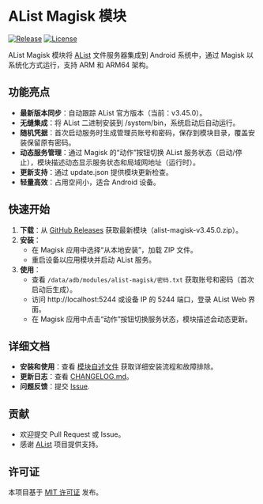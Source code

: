 # AList Magisk 模块

[![Release](https://img.shields.io/github/v/release/Alien-Et/Alist-Magisk)](https://github.com/Alien-Et/Alist-Magisk/releases)
[![License](https://img.shields.io/github/license/Alien-Et/Alist-Magisk)](https://github.com/Alien-Et/Alist-Magisk/blob/main/LICENSE)

AList Magisk 模块将 [AList](https://github.com/AlistGo/alist) 文件服务器集成到 Android 系统中，通过 Magisk 以系统化方式运行，支持 ARM 和 ARM64 架构。

## 功能亮点
- **最新版本同步**：自动跟踪 AList 官方版本（当前：v3.45.0）。
- **无缝集成**：将 AList 二进制安装到 /system/bin，系统启动后自动运行。
- **随机凭据**：首次启动服务时生成管理员账号和密码，保存到模块目录，覆盖安装保留原有密码。
- **动态服务管理**：通过 Magisk 的“动作”按钮切换 AList 服务状态（启动/停止），模块描述动态显示服务状态和局域网地址（运行时）。
- **更新支持**：通过 update.json 提供模块更新检查。
- **轻量高效**：占用空间小，适合 Android 设备。

## 快速开始
1. **下载**：从 [GitHub Releases](https://github.com/Alien-Et/Alist-Magisk/releases) 获取最新模块（alist-magisk-v3.45.0.zip）。
2. **安装**：
   - 在 Magisk 应用中选择“从本地安装”，加载 ZIP 文件。
   - 重启设备以应用模块并启动 AList 服务。
3. **使用**：
   - 查看 `/data/adb/modules/alist-magisk/密码.txt` 获取账号和密码（首次启动后生成）。
   - 访问 http://localhost:5244 或设备 IP 的 5244 端口，登录 AList Web 界面。
   - 在 Magisk 应用中点击“动作”按钮切换服务状态，模块描述会动态更新。

## 详细文档
- **安装和使用**：查看 [模块自述文件](Alist-Magisk/README.md) 获取详细安装流程和故障排除。
- **更新日志**：查看 [CHANGELOG.md](Alist-Magisk/CHANGELOG.md)。
- **问题反馈**：提交 [Issue](https://github.com/Alien-Et/Alist-Magisk/issues).

## 贡献
- 欢迎提交 Pull Request 或 Issue。
- 感谢 [AList](https://github.com/AlistGo/alist) 项目提供支持。

## 许可证
本项目基于 [MIT 许可证](LICENSE) 发布。
